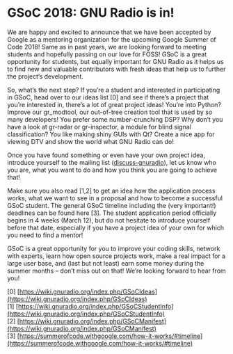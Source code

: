 
# GSoC 2018: GNU Radio is in!

We are happy and excited to announce that we have been accepted by Google as a mentoring organization for the upcoming Google Summer of Code 2018! Same as in past years, we are looking forward to meeting students and hopefully passing on our love for FOSS! GSoC is a great opportunity for students, but equally important for GNU Radio as it helps us to find new and valuable contributors with fresh ideas that help us to further the project&#8217;s development.

So, what&#8217;s the next step? If you&#8217;re a student and interested in participating in GSoC, head over to our ideas list [0] and see if there&#8217;s a project that you&#8217;re interested in, there&#8217;s a lot of great project ideas! You&#8217;re into Python? Improve our gr_modtool, our out-of-tree creation tool that is used by so many developers! You prefer some number-crunching DSP? Why don&#8217;t you have a look at gr-radar or gr-inspector, a module for blind signal classification? You like making shiny GUIs with Qt? Create a nice app for viewing DTV and show the world what GNU Radio can do!

Once you have found something or even have your own project idea, introduce yourself to the mailing list ([discuss-gnuradio](https://lists.gnu.org/mailman/listinfo/discuss-gnuradio)), let us know who you are, what you want to do and how you think you are going to achieve that!

Make sure you also read [1,2] to get an idea how the application process works, what we want to see in a proposal and how to become a successful GSoC student. The general GSoC timeline including the (very important!) deadlines can be found here [3]. The student application period officially begins in 4 weeks (March 12), but do not hesitate to introduce yourself before that date, especially if you have a project idea of your own for which you need to find a mentor!

GSoC is a great opportunity for you to improve your coding skills, network with experts, learn how open source projects work, make a real impact for a large user base, and (last but not least) earn some money during the summer months &#8211; don&#8217;t miss out on that! We&#8217;re looking forward to hear from you!

[0] [https://wiki.gnuradio.org/index.php/GSoCIdeas](https://wiki.gnuradio.org/index.php/GSoCIdeas)<br />
[1] [https://wiki.gnuradio.org/index.php/GSoCStudentInfo](https://wiki.gnuradio.org/index.php/GSoCStudentInfo)<br />
[2] [https://wiki.gnuradio.org/index.php/GSoCManifest](https://wiki.gnuradio.org/index.php/GSoCManifest)<br />
[3] [https://summerofcode.withgoogle.com/how-it-works/#timeline](https://summerofcode.withgoogle.com/how-it-works/#timeline)
